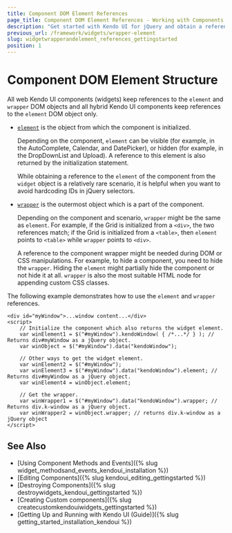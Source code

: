 ```yaml
---
title: Component DOM Element References
page_title: Component DOM Element References - Working with Components 
description: "Get started with Kendo UI for jQuery and obtain a reference to the wrapper and element DOM elements provided by each the components."
previous_url: /framework/widgets/wrapper-element
slug: widgetwrapperandelement_references_gettingstarted
position: 1
---
```


# Component DOM Element Structure

All web Kendo UI components (widgets) keep references to the `element` and `wrapper` DOM objects and all hybrid Kendo UI components keep references to the `element` DOM object only.

* [`element`](/api/javascript/ui/widget#fields-element) is the object from which the component is initialized.

  Depending on the component, `element` can be visible (for example, in the AutoComplete, Calendar, and DatePicker), or hidden (for example, in the DropDownList and Upload). A reference to this element is also returned by the initialization statement.

  While obtaining a reference to the `element` of the component from the `widget` object is a relatively rare scenario, it is helpful when you want to avoid hardcoding IDs in jQuery selectors.

* [`wrapper`](/api/javascript/ui/widget#fields-wrapper) is the outermost object which is a part of the component.

  Depending on the component and scenario, `wrapper` might be the same as `element`. For example, if the Grid is initialized from a `<div>`, the two references match; if the Grid is initialized from a `<table>`, then `element` points to `<table>` while `wrapper` points to `<div>`.

  A reference to the component wrapper might be needed during DOM or CSS manipulations. For example, to hide a component, you need to hide the `wrapper`. Hiding the `element` might partially hide the component or not hide it at all. `wrapper` is also the most suitable HTML node for appending custom CSS classes.

The following example demonstrates how to use the `element` and `wrapper` references.

    <div id="myWindow">...window content...</div>
    <script>
        // Initialize the component which also returns the widget element.
        var winElement1 = $("#myWindow").kendoWindow( { /*...*/ } ); // Returns div#myWindow as a jQuery object.
        var winObject = $("#myWindow").data("kendoWindow");

        // Other ways to get the widget element.
        var winElement2 = $("#myWindow");
        var winElement3 = $("#myWindow").data("kendoWindow").element; // Returns div#myWindow as a jQuery object.
        var winElement4 = winObject.element;

        // Get the wrapper.
        var winWrapper1 = $("#myWindow").data("kendoWindow").wrapper; // Returns div.k-window as a jQuery object.
        var winWrapper2 = winObject.wrapper; // returns div.k-window as a jQuery object
    </script>

## See Also

* [Using Component Methods and Events]({% slug widget_methodsand_events_kendoui_installation %})
* [Editing Components]({% slug kendoui_editing_gettingstarted %})
* [Destroying Components]({% slug destroywidgets_kendoui_gettingstarted %})
* [Creating Custom components]({% slug createcustomkendouiwidgets_gettingstarted %})
* [Getting Up and Running with Kendo UI (Guide)]({% slug getting_started_installation_kendoui %})

